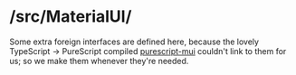 # /src/MaterialUI/

Some extra foreign interfaces are defined here, because the lovely
TypeScript -> PureScript compiled [purescript-mui](https://pursuit.purescript.org/packages/purescript-mui)
couldn't link to them for us; so we make them whenever they're needed.
